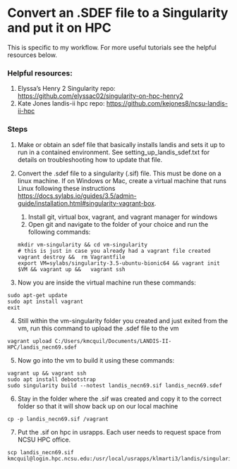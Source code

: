 # Convert an .SDEF file to a Singularity and put it on HPC
This is specific to my workflow. For more useful tutorials see the helpful resources below. 

### Helpful resources: 
1. Elyssa’s Henry 2 Singularity repo: https://github.com/elyssac02/singularity-on-hpc-henry2
2. Kate Jones landis-ii hpc repo: https://github.com/kejones8/ncsu-landis-ii-hpc


### Steps
1. Make or obtain an sdef file that basically installs landis and sets it up to run in a contained environment.
See setting_up_landis_sdef.txt for details on troubleshooting how to update that file. 

2. Convert the .sdef file to a singularity (.sif) file. This must be done on a linux machine. If on Windows or Mac, create a virtual machine that runs Linux following these instructions 
https://docs.sylabs.io/guides/3.5/admin-guide/installation.html#singularity-vagrant-box. 	
    1. Install git, virtual box, vagrant, and vagrant manager for windows 
    2. Open git and navigate to the folder of your choice and run the following commands: 
    ```
	mkdir vm-singularity && cd vm-singularity
    # this is just in case you already had a vagrant file created 
	vagrant destroy &&  rm Vagrantfile 
	export VM=sylabs/singularity-3.5-ubuntu-bionic64 && vagrant init $VM && vagrant up && 	vagrant ssh
    ```

3. Now you are inside the virtual machine run these commands: 
```
sudo apt-get update
sudo apt install vagrant 
exit
```

4. Still within the vm-singularity folder you created and just exited from the vm, run this command to upload the .sdef file to the vm
``` 
vagrant upload C:/Users/kmcquil/Documents/LANDIS-II-HPC/landis_necn69.sdef
```

5. Now go into the vm to build it using these commands: 
```
vagrant up && vagrant ssh
sudo apt install debootstrap 
sudo singularity build --notest landis_necn69.sif landis_necn69.sdef
```

6. Stay in the folder where the .sif was created and copy it to the correct folder so that it will show back up on our local machine 
```
cp -p landis_necn69.sif /vagrant
```

7. Put the .sif on hpc in usrapps. Each user needs to request space from NCSU HPC office. 
```
scp landis_necn69.sif kmcquil@login.hpc.ncsu.edu:/usr/local/usrapps/klmarti3/landis/singularity_images
```
